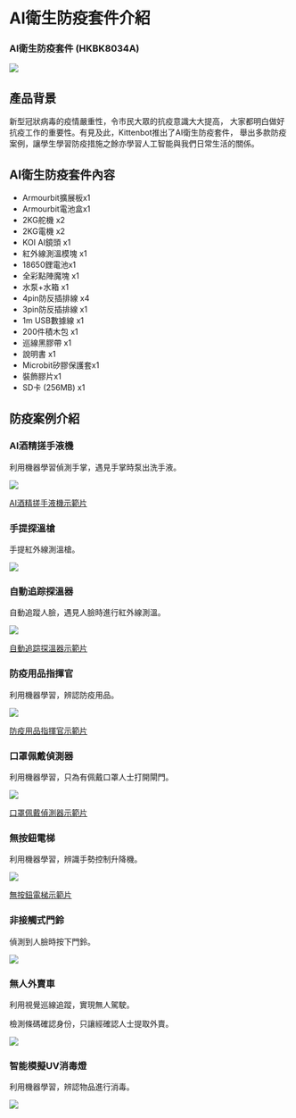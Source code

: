 # AI衛生防疫套件介紹

### AI衛生防疫套件 (HKBK8034A)

![](./images/all.png)

## 產品背景

新型冠狀病毒的疫情嚴重性，令市民大眾的抗疫意識大大提高，
大家都明白做好抗疫工作的重要性。有見及此，Kittenbot推出了AI衛生防疫套件，
舉出多款防疫案例，讓學生學習防疫措施之餘亦學習人工智能與我們日常生活的關係。


## AI衛生防疫套件內容

- Armourbit擴展板x1
- Armourbit電池盒x1
- 2KG舵機 x2
- 2KG電機 x2
- KOI AI鏡頭 x1
- 紅外線測溫模塊 x1
- 18650鋰電池x1
- 全彩點陣魔塊 x1
- 水泵+水箱 x1
- 4pin防反插排線 x4
- 3pin防反插排線 x1
- 1m USB數據線 x1
- 200件積木包 x1
- 巡線黑膠帶 x1
- 說明書 x1
- Microbit矽膠保護套x1
- 裝飾膠片x1
- SD卡 (256MB) x1

## 防疫案例介紹

### AI酒精搓手液機

利用機器學習偵測手掌，遇見手掌時泵出洗手液。

![](./images/wash.png)

[AI酒精搓手液機示範片](https://youtu.be/onL8VfX7MMo)

### 手提探溫槍

手提紅外線測溫槍。

![](./images/tempgun.png)

### 自動追踪探溫器

自動追蹤人臉，遇見人臉時進行紅外線測溫。

![](./images/tempdesk.png)

[自動追踪探溫器示範片](https://youtu.be/3xKiPECyDeo)

### 防疫用品指揮官

利用機器學習，辨認防疫用品。

![](./images/command.png)

[防疫用品指揮官示範片](https://youtu.be/ZkUQEeERP5w)

### 口罩佩戴偵測器

利用機器學習，只為有佩戴口罩人士打開閘門。

![](./images/maskdoor.png)

[口罩佩戴偵測器示範片](https://youtu.be/QdFkcH57gtw)

### 無按鈕電梯

利用機器學習，辨識手勢控制升降機。

![](./images/lift.png)

[無按鈕電梯示範片](https://youtu.be/EjaEEezd9rQ)

### 非接觸式門鈴

偵測到人臉時按下門鈴。

![](./images/bell.png)

### 無人外賣車

利用視覺巡線追蹤，實現無人駕駛。

檢測條碼確認身份，只讓經確認人士提取外賣。

![](./images/car.png)

### 智能模擬UV消毒燈

利用機器學習，辨認物品進行消毒。

![](./images/uvlight.png)